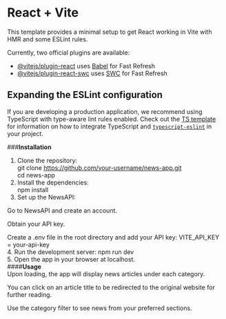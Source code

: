 # React + Vite

This template provides a minimal setup to get React working in Vite with HMR and some ESLint rules.

Currently, two official plugins are available:

- [@vitejs/plugin-react](https://github.com/vitejs/vite-plugin-react/blob/main/packages/plugin-react) uses [Babel](https://babeljs.io/) for Fast Refresh
- [@vitejs/plugin-react-swc](https://github.com/vitejs/vite-plugin-react/blob/main/packages/plugin-react-swc) uses [SWC](https://swc.rs/) for Fast Refresh

## Expanding the ESLint configuration

If you are developing a production application, we recommend using TypeScript with type-aware lint rules enabled. Check out the [TS template](https://github.com/vitejs/vite/tree/main/packages/create-vite/template-react-ts) for information on how to integrate TypeScript and [`typescript-eslint`](https://typescript-eslint.io) in your project.

###<strong>Installation</strong><br>
1. Clone the repository:<br> git clone https://github.com/your-username/news-app.git <br>
cd news-app<br>
2. Install the dependencies: <br> npm install <br>
3. Set up the NewsAPI: <br>

Go to NewsAPI and create an account.<br>

Obtain your API key.<br>

Create a .env file in the root directory and add your API key:  VITE_API_KEY = your-api-key <br>
4. Run the development server: npm run dev <br>
5. Open the app in your browser at localhost.<br>
####<b>Usage</b><br>
Upon loading, the app will display news articles under each category.

You can click on an article title to be redirected to the original website for further reading.

Use the category filter to see news from your preferred sections.





